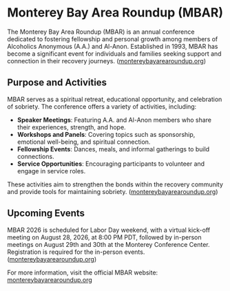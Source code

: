
# Monterey Bay Area Roundup (MBAR)

The Monterey Bay Area Roundup (MBAR) is an annual conference dedicated to fostering fellowship and personal growth among members of Alcoholics Anonymous (A.A.) and Al-Anon. Established in 1993, MBAR has become a significant event for individuals and families seeking support and connection in their recovery journeys. ([montereybayarearoundup.org](https://montereybayarearoundup.org/mbar_history.php?utm_source=chatgpt.com))

## Purpose and Activities

MBAR serves as a spiritual retreat, educational opportunity, and celebration of sobriety. The conference offers a variety of activities, including:

- **Speaker Meetings**: Featuring A.A. and Al-Anon members who share their experiences, strength, and hope.
- **Workshops and Panels**: Covering topics such as sponsorship, emotional well-being, and spiritual connection.
- **Fellowship Events**: Dances, meals, and informal gatherings to build connections.
- **Service Opportunities**: Encouraging participants to volunteer and engage in service roles.

These activities aim to strengthen the bonds within the recovery community and provide tools for maintaining sobriety. ([montereybayarearoundup.org](https://montereybayarearoundup.org/?utm_source=chatgpt.com))

## Upcoming Events

MBAR 2026 is scheduled for Labor Day weekend, with a virtual kick-off meeting on August 28, 2026, at 8:00 PM PDT, followed by in-person meetings on August 29th and 30th at the Monterey Conference Center. Registration is required for the in-person events. ([montereybayarearoundup.org](https://montereybayarearoundup.org/upcoming_event.php?utm_source=chatgpt.com))

For more information, visit the official MBAR website: [montereybayarearoundup.org](https://montereybayarearoundup.org)
